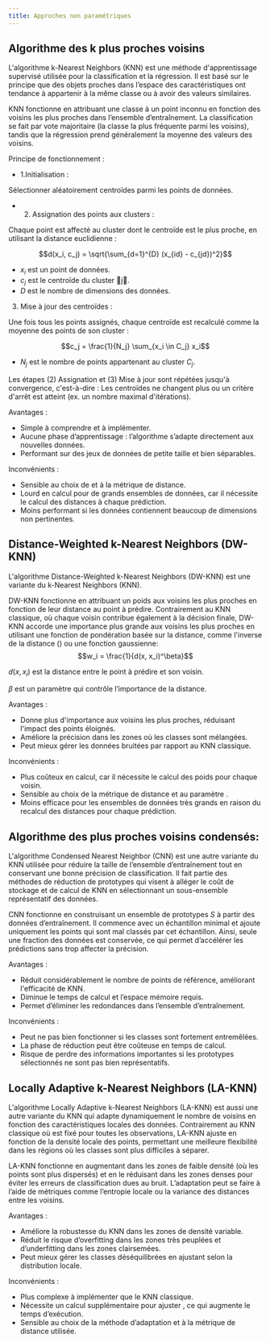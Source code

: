 ```yaml
---
title: Approches non paramétriques
---
```

## Algorithme des k plus proches voisins
L'algorithme k-Nearest Neighbors (KNN) est une méthode d'apprentissage supervisé utilisée pour la classification et la régression. Il est basé sur le principe que des objets proches dans l’espace des caractéristiques ont tendance à appartenir à la même classe ou à avoir des valeurs similaires.

KNN fonctionne en attribuant une classe à un point inconnu en fonction des voisins les plus proches dans l’ensemble d’entraînement. La classification se fait par vote majoritaire (la classe la plus fréquente parmi les voisins), tandis que la régression prend généralement la moyenne des valeurs des voisins.

Principe de fonctionnement :

- 1.Initialisation :

Sélectionner aléatoirement  centroïdes parmi les points de données.

- 2. Assignation des points aux clusters :

Chaque point est affecté au cluster dont le centroïde est le plus proche, en utilisant la distance euclidienne :

$$d(x_i, c_j) = \sqrt{\sum_{d=1}^{D} (x_{id} - c_{jd})^2}$$

- $x_i$ est un point de données.
 - $c_j$ est le centroïde du cluster 👦j👦.
 - $D$ est le nombre de dimensions des données.

3. Mise à jour des centroïdes :

Une fois tous les points assignés, chaque centroïde est recalculé comme la moyenne des points de son cluster :


$$c_j = \frac{1}{N_j} \sum_{x_i \in C_j} x_i$$

- $N_j$ est le nombre de points appartenant au cluster $C_j$.

Les étapes (2) Assignation et (3) Mise à jour sont répétées jusqu'à convergence, c'est-à-dire : Les centroïdes ne changent plus ou un critère d'arrêt est atteint (ex. un nombre maximal d'itérations).


Avantages :

- Simple à comprendre et à implémenter.
- Aucune phase d’apprentissage : l’algorithme s’adapte directement aux nouvelles données.
- Performant sur des jeux de données de petite taille et bien séparables.


Inconvénients :

- Sensible au choix de et à la métrique de distance.
- Lourd en calcul pour de grands ensembles de données, car il nécessite le calcul des distances à chaque prédiction.
- Moins performant si les données contiennent beaucoup de dimensions non pertinentes.


## Distance-Weighted k-Nearest Neighbors (DW-KNN)

L'algorithme Distance-Weighted k-Nearest Neighbors (DW-KNN) est une variante du k-Nearest Neighbors (KNN).

DW-KNN fonctionne en attribuant un poids aux voisins les plus proches en fonction de leur distance au point à prédire. Contrairement au KNN classique, où chaque voisin contribue également à la décision finale, DW-KNN accorde une importance plus grande aux voisins les plus proches en utilisant une fonction de pondération basée sur la distance, comme l'inverse de la distance () ou une fonction gaussienne:
$$w_i = \frac{1}{d(x, x_i)^\beta}$$

 $d(x, x_i)$ est la distance entre le point à prédire et son voisin.

 $\beta$ est un paramètre qui contrôle l’importance de la distance.



Avantages :

- Donne plus d'importance aux voisins les plus proches, réduisant l'impact des points éloignés.
- Améliore la précision dans les zones où les classes sont mélangées.
- Peut mieux gérer les données bruitées par rapport au KNN classique.


Inconvénients :

- Plus coûteux en calcul, car il nécessite le calcul des poids pour chaque voisin.
- Sensible au choix de la métrique de distance et au paramètre .
- Moins efficace pour les ensembles de données très grands en raison du recalcul des distances pour chaque prédiction.

## Algorithme des plus proches voisins condensés:

L'algorithme Condensed Nearest Neighbor (CNN) est une autre variante du KNN utilisée pour réduire la taille de l’ensemble d’entraînement tout en conservant une bonne précision de classification. Il fait partie des méthodes de réduction de prototypes qui visent à alléger le coût de stockage et de calcul de KNN en sélectionnant un sous-ensemble représentatif des données.

CNN fonctionne en construisant un ensemble de prototypes $S$ à partir des données d’entraînement. Il commence avec un échantillon minimal et ajoute uniquement les points qui sont mal classés par cet échantillon. Ainsi, seule une fraction des données est conservée, ce qui permet d’accélérer les prédictions sans trop affecter la précision.

Avantages :

- Réduit considérablement le nombre de points de référence, améliorant l'efficacité de KNN.
- Diminue le temps de calcul et l’espace mémoire requis.
- Permet d’éliminer les redondances dans l’ensemble d’entraînement.


Inconvénients :

- Peut ne pas bien fonctionner si les classes sont fortement entremêlées.
- La phase de réduction peut être coûteuse en temps de calcul.
- Risque de perdre des informations importantes si les prototypes sélectionnés ne sont pas bien représentatifs.

## Locally Adaptive k-Nearest Neighbors (LA-KNN)


L'algorithme Locally Adaptive k-Nearest Neighbors (LA-KNN) est aussi une autre variante du KNN qui adapte dynamiquement le nombre de voisins en fonction des caractéristiques locales des données. Contrairement au KNN classique où est fixé pour toutes les observations, LA-KNN ajuste en fonction de la densité locale des points, permettant une meilleure flexibilité dans les régions où les classes sont plus difficiles à séparer.

LA-KNN fonctionne en augmentant dans les zones de faible densité (où les points sont plus dispersés) et en le réduisant dans les zones denses pour éviter les erreurs de classification dues au bruit. L’adaptation peut se faire à l’aide de métriques comme l’entropie locale ou la variance des distances entre les voisins.

Avantages :

- Améliore la robustesse du KNN dans les zones de densité variable.
- Réduit le risque d’overfitting dans les zones très peuplées et d’underfitting dans les zones clairsemées.
- Peut mieux gérer les classes déséquilibrées en ajustant selon la distribution locale.


Inconvénients :

- Plus complexe à implémenter que le KNN classique.
- Nécessite un calcul supplémentaire pour ajuster , ce qui augmente le temps d’exécution.
- Sensible au choix de la méthode d’adaptation et à la métrique de distance utilisée.
